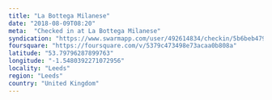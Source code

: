 ```yaml
---
title: "La Bottega Milanese"
date: "2018-08-09T08:20"
meta:  "Checked in at La Bottega Milanese"
syndication: "https://www.swarmapp.com/user/492614834/checkin/5b6beb4793bd63002c708dcb"
foursquare: "https://foursquare.com/v/5379c473498e73acaa0b808a"
latitude: "53.79796287899763"
longitude: "-1.5480392271072956"
locality: "Leeds"
region: "Leeds"
country: "United Kingdom"
---
```


